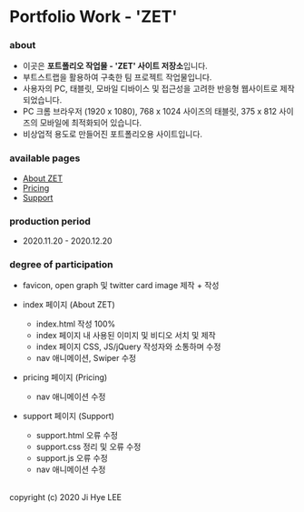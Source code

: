 # Portfolio Work - 'ZET'

### about
- 이곳은 **포트폴리오 작업물 - 'ZET' 사이트 저장소**입니다.
- 부트스트랩을 활용하여 구축한 팀 프로젝트 작업물입니다.
- 사용자의 PC, 태블릿, 모바일 디바이스 및 접근성을 고려한 반응형 웹사이트로 제작되었습니다.
- PC 크롬 브라우저 (1920 x 1080), 768 x 1024 사이즈의 태블릿, 375 x 812 사이즈의 모바일에 최적화되어 있습니다.
- 비상업적 용도로 만들어진 포트폴리오용 사이트입니다.

### available pages
- [About ZET](https://absolutelyfullycapable.github.io/zet)
- [Pricing](https://absolutelyfullycapable.github.io/zet/pricing.html)
- [Support](https://absolutelyfullycapable.github.io/zet/support.html)

### production period
- 2020.11.20 - 2020.12.20

### degree of participation
- favicon, open graph 및 twitter card image 제작 + 작성

- index 페이지 (About ZET)
    - index.html 작성 100%
    - index 페이지 내 사용된 이미지 및 비디오 서치 및 제작
    - index 페이지 CSS, JS/jQuery 작성자와 소통하며 수정
    - nav 애니메이션, Swiper 수정
- pricing 페이지 (Pricing)
    - nav 애니메이션 수정
- support 페이지 (Support)
    - support.html 오류 수정
    - support.css 정리 및 오류 수정
    - support.js 오류 수정
    - nav 애니메이션 수정

<br>
copyright (c) 2020 Ji Hye LEE
